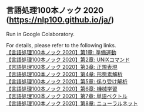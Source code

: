## 言語処理100本ノック 2020 (https://nlp100.github.io/ja/)
Run in Google Colaboratory.

For details, please refer to the following links.  
[【言語処理100本ノック 2020】第1章: 準備運動](https://qiita.com/yamaru/items/6d66445dbd5e7cef8640)  
[【言語処理100本ノック 2020】第2章: UNIXコマンド](https://qiita.com/yamaru/items/b809e6d66f9efcfb34d7)  
[【言語処理100本ノック 2020】第3章: 正規表現](https://qiita.com/yamaru/items/255d0c5dcb2d1d4ccc14)  
[【言語処理100本ノック 2020】第4章: 形態素解析](https://qiita.com/yamaru/items/e06014b146a18e97ca59)  
[【言語処理100本ノック 2020】第5章: 係り受け解析](https://qiita.com/yamaru/items/48dcc527f433c22e0af9)  
[【言語処理100本ノック 2020】第6章: 機械学習](https://qiita.com/yamaru/items/374e6e2c045387f4d3b4)  
[【言語処理100本ノック 2020】第7章: 単語ベクトル](https://qiita.com/yamaru/items/822af1f7f77666381e20)  
[【言語処理100本ノック 2020】第8章: ニューラルネット](https://qiita.com/yamaru/items/ae832a461bab8374a517)
